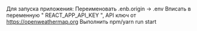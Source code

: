 Для запуска приложения:
Переименовать .enb.origin -> .env
Вписать в переменную " REACT_APP_API_KEY ",  API ключ от https://openweathermap.org
Выполнить npm/yarn run start
